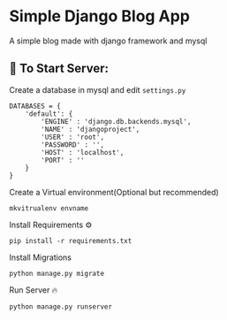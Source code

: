 # Simple Django Blog App

A simple blog made with django framework and mysql

## 🚀 To Start Server:

Create a database in mysql and edit `settings.py`
```
DATABASES = {
    'default': {
        'ENGINE' : 'django.db.backends.mysql',
        'NAME' : 'djangoproject',
        'USER' : 'root',
        'PASSWORD' : '',
        'HOST' : 'localhost',
        'PORT' : ''
    }
}
```

Create a Virtual environment(Optional but recommended)
```
mkvitrualenv envname
```

Install Requirements ⚙️
```
pip install -r requirements.txt
```

Install Migrations
```
python manage.py migrate
```

Run Server 🔥
```
python manage.py runserver
```
